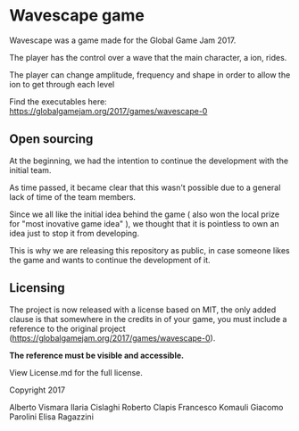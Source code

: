 # Wavescape game

Wavescape was a game made for the Global Game Jam 2017.

The player has the control over a wave that the main character, a ion, rides.

The player can change amplitude, frequency and shape in order to allow the ion to get through each level

Find the executables here: https://globalgamejam.org/2017/games/wavescape-0

## Open sourcing

At the beginning, we had the intention to continue the development with the initial team.

As time passed, it became clear that this wasn't possible due to a general lack of time of the team members.

Since we all like the initial idea behind the game ( also won the local prize for "most inovative game idea" ), we thought that it is pointless to own an idea just to stop it from developing.

This is why we are releasing this repository as public, in case someone likes the game and wants to continue the development of it.

## Licensing

The project is now released with a license based on MIT, the only added clause is that somewhere in the credits in of your game, you must include a reference to the original project (https://globalgamejam.org/2017/games/wavescape-0).

**The reference must be visible and accessible.**

View License.md for the full license.

Copyright 2017

Alberto Vismara
Ilaria Cislaghi
Roberto Clapis
Francesco Komauli
Giacomo Parolini
Elisa Ragazzini

